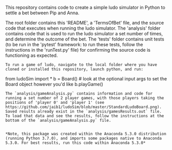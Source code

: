 This repository contains code to create a simple ludo simulator in Python to settle a bet between Pip and Anna.

The root folder contains this 'README', a 'TermsOfBet' file, and the source code that executes when running the ludo simulator. The 'analysis' folder contains code that is used to run the ludo simulator a set number of times, and determine the outcome of the bet. The 'tests' folder contains unit tests (to be run in the 'pytest' framework: to run these tests, follow the instructions in the 'runTest.py' file) for confirming the source code is functioning as expected.
```
To run a game of ludo, navigate to the local folder where you have cloned or installed this repository, launch python, and run:
```
from ludoSim import *
b = Board() # look at the optional input args to set the Board object however you'd like
b.playGame()
```
The `analysis/gameAnalysis.py` contains information and code for running a set number of 2 player games, with those players taking the positions of 'player 0' and 'player 1' (see https://github.com/jaib1/ludoSim/blob/master/StandardLudoBoard.png). Saved results already exist in the `analysis/gamesResults.out` file. To load that data and see the results, follow the instructions at the bottom of the `analysis/gameAnalysis.py` file.


*Note, this package was created within the Anaconda 5.3.0 distribution (running Python 3.7.0), and imports some packages native to Anaconda 5.3.0. For best results, run this code within Anaconda 5.3.0*